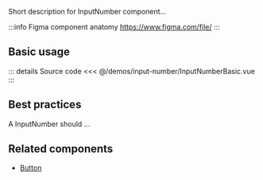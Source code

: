 Short description for InputNumber component...

:::info Figma component anatomy
https://www.figma.com/file/
:::

## Basic usage

<InputNumberBasic />

::: details Source code
<<< @/demos/input-number/InputNumberBasic.vue
:::

## Best practices

A InputNumber should ...

## Related components

- [Button](/components/button/button.doc)
